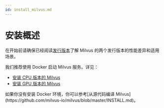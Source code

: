 ```yaml
---
id: install_milvus.md
---
```

# 安装概述

在开始前请确保已经阅读[发行版本](milvus_versions.md)了解 Milvus 的两个发行版本的性能差异和适用场景。

我们推荐使用 Docker 启动 Milvus 服务。详见：

- [安装 CPU 版本的 Milvus](cpu_milvus_docker.md)
- [安装 GPU 版本的 Milvus](gpu_milvus_docker.md)


<div class="alert note">
如果你没有安装 Docker 环境，你可以参考[从源代码编译 Milvus](https://github.com/milvus-io/milvus/blob/master/INSTALL.md)。
</div>


